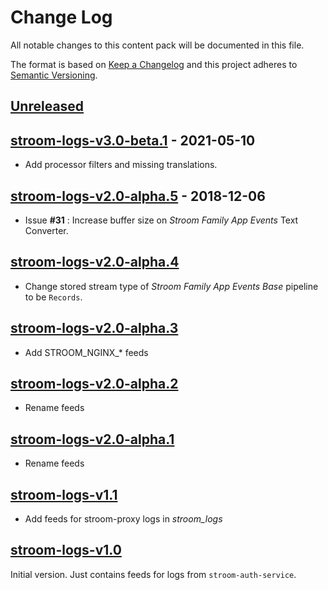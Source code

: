 # Change Log

All notable changes to this content pack will be documented in this file.

The format is based on [Keep a Changelog](http://keepachangelog.com/)
and this project adheres to [Semantic Versioning](http://semver.org/).

## [Unreleased]

## [stroom-logs-v3.0-beta.1] - 2021-05-10

* Add processor filters and missing translations.

## [stroom-logs-v2.0-alpha.5] - 2018-12-06

* Issue **#31** : Increase buffer size on _Stroom Family App Events_ Text Converter.

## [stroom-logs-v2.0-alpha.4]

* Change stored stream type of _Stroom Family App Events Base_ pipeline to be `Records`.

## [stroom-logs-v2.0-alpha.3]

* Add STROOM_NGINX_* feeds

## [stroom-logs-v2.0-alpha.2]

* Rename feeds

## [stroom-logs-v2.0-alpha.1]

* Rename feeds

## [stroom-logs-v1.1]

* Add feeds for stroom-proxy logs in _stroom_logs_

## [stroom-logs-v1.0]

Initial version. Just contains feeds for logs from `stroom-auth-service`.


[Unreleased]: https://github.com/gchq/stroom-content/compare/stroom-logs-v3.0-beta.1...HEAD
[stroom-logs-v3.0-beta.1]: https://github.com/gchq/stroom-content/compare/stroom-logs-v2.0-alpha.5...stroom-logs-v3.0-beta.1
[stroom-logs-v2.0-alpha.5]: https://github.com/gchq/stroom-content/compare/stroom-logs-v2.0-alpha.4...stroom-logs-v2.0-alpha.5
[stroom-logs-v2.0-alpha.4]: https://github.com/gchq/stroom-content/compare/stroom-logs-v2.0-alpha.3...stroom-logs-v2.0-alpha.4
[stroom-logs-v2.0-alpha.3]: https://github.com/gchq/stroom-content/compare/stroom-logs-v2.0-alpha.2...stroom-logs-v2.0-alpha.3
[stroom-logs-v2.0-alpha.2]: https://github.com/gchq/stroom-content/compare/stroom-logs-v2.0-alpha.1...stroom-logs-v2.0-alpha.2
[stroom-logs-v2.0-alpha.1]: https://github.com/gchq/stroom-content/compare/stroom-logs-v1.1...stroom-logs-v2.0-alpha.1
[stroom-logs-v1.1]: https://github.com/gchq/stroom-content/compare/stroom-logs-v1.0...stroom-logs-v1.1
[stroom-logs-v1.0]: https://github.com/gchq/stroom-content/compare/stroom-logs-v1.0...stroom-logs-v1.0

